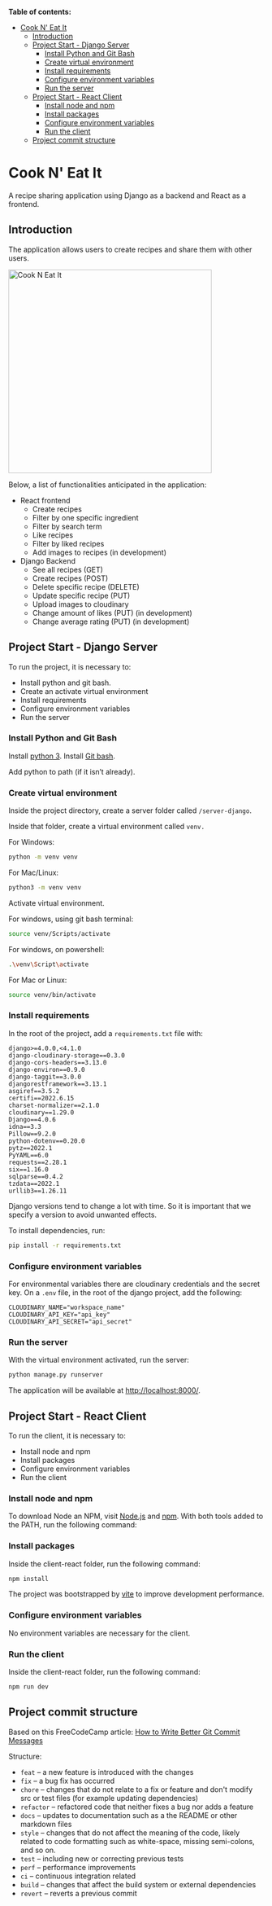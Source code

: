**Table of contents:**
- [Cook N' Eat It](#cook-n-eat-it)
  - [Introduction](#introduction)
  - [Project Start - Django Server](#project-start---django-server)
    - [Install Python and Git Bash](#install-python-and-git-bash)
    - [Create virtual environment](#create-virtual-environment)
    - [Install requirements](#install-requirements)
    - [Configure environment variables](#configure-environment-variables)
    - [Run the server](#run-the-server)
  - [Project Start - React Client](#project-start---react-client)
    - [Install node and npm](#install-node-and-npm)
    - [Install packages](#install-packages)
    - [Configure environment variables](#configure-environment-variables-1)
    - [Run the client](#run-the-client)
  - [Project commit structure](#project-commit-structure)

# Cook N' Eat It
A recipe sharing application using Django as a backend and React as a frontend.

## Introduction
The application allows users to create recipes and share them with other users.

<img height="400" src="repo_imagescookneatit.png" title="Cook N Eat It" alt="Cook N Eat It" />

Below, a list of functionalities anticipated in the application:
- React frontend
  - Create recipes
  - Filter by one specific ingredient
  - Filter by search term
  - Like recipes
  - Filter by liked recipes
  - Add images to recipes (in development)
- Django Backend
  - See all recipes (GET)
  - Create recipes (POST)
  - Delete specific recipe (DELETE)
  - Update specific recipe (PUT)
  - Upload images to cloudinary
  - Change amount of likes (PUT) (in development)
  - Change average rating (PUT) (in development)

## Project Start - Django Server

To run the project, it is necessary to:
- Install python and git bash.
- Create an activate virtual environment
- Install requirements
- Configure environment variables
- Run the server

### Install Python and Git Bash

Install [python 3]([https://www.python.org/downloads/](https://www.python.org/downloads/)).
Install [Git bash](https://git-scm.com/downloads).

Add python to path (if it isn’t already).

### Create virtual environment

Inside the project directory, create a server folder called `/server-django`.

Inside that folder, create a virtual environment called `venv.`

For Windows:

```bash
python -m venv venv
```

For Mac/Linux:

```bash
python3 -m venv venv
```

Activate virtual environment.

For windows, using git bash terminal:

```bash
source venv/Scripts/activate
```

For windows, on powershell:

```bash
.\venv\Script\activate
```

For Mac or Linux:

```bash
source venv/bin/activate
```

### Install requirements

In the root of the project, add a `requirements.txt` file with:

```
django>=4.0.0,<4.1.0
django-cloudinary-storage==0.3.0
django-cors-headers==3.13.0
django-environ==0.9.0
django-taggit==3.0.0
djangorestframework==3.13.1
asgiref==3.5.2
certifi==2022.6.15
charset-normalizer==2.1.0
cloudinary==1.29.0
Django==4.0.6
idna==3.3
Pillow==9.2.0
python-dotenv==0.20.0
pytz==2022.1
PyYAML==6.0
requests==2.28.1
six==1.16.0
sqlparse==0.4.2
tzdata==2022.1
urllib3==1.26.11

```

Django versions tend to change a lot with time. So it is important that we specify a version to avoid unwanted effects.

To install dependencies, run:

```bash
pip install -r requirements.txt
```

### Configure environment variables
For environmental variables there are cloudinary credentials and the secret key.
On a `.env` file, in the root of the django project, add the following:
```
CLOUDINARY_NAME="workspace_name"
CLOUDINARY_API_KEY="api_key"
CLOUDINARY_API_SECRET="api_secret" 
```

### Run the server

With the virtual environment activated, run the server:

```bash
python manage.py runserver
```

The application will be available at [http://localhost:8000/](http://localhost:8000/).

## Project Start - React Client
To run the client, it is necessary to:
- Install node and npm
- Install packages
- Configure environment variables
- Run the client

### Install node and npm
To download Node an NPM, visit [Node.js](https://nodejs.org/en/download/) and [npm](https://www.npmjs.com/get-npm).
With both tools added to the PATH, run the following command:

### Install packages
Inside the client-react folder, run the following command:

```bash
npm install
```

The project was bootstrapped by [vite](https://vite.netlify.com/) to improve development performance.

### Configure environment variables
No environment variables are necessary for the client.
### Run the client
Inside the client-react folder, run the following command:

```bash
npm run dev
```




## Project commit structure

Based on this FreeCodeCamp article:
[How to Write Better Git Commit Messages](https://www.freecodecamp.org/news/how-to-write-better-git-commit-messages/)

Structure:
 - `feat` – a new feature is introduced with the changes
 - `fix` – a bug fix has occurred
 - `chore` – changes that do not relate to a fix or feature and don't modify src or test files (for example updating dependencies)
 - `refactor` – refactored code that neither fixes a bug nor adds a feature
 - `docs` – updates to documentation such as a the README or other markdown files
 - `style` – changes that do not affect the meaning of the code, likely related to code formatting such as white-space, missing semi-colons, and so on.
 - `test` – including new or correcting previous tests
 - `perf` – performance improvements
 - `ci` – continuous integration related
 - `build` – changes that affect the build system or external dependencies
 - `revert` – reverts a previous commit
